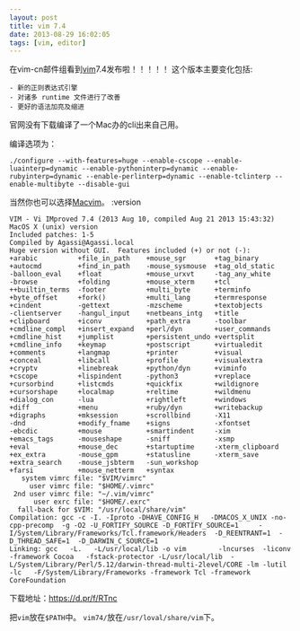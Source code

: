 ```yaml
---
layout: post
title: vim 7.4
date: 2013-08-29 16:02:05
tags: [vim, editor]
---
```


在vim-cn邮件组看到[vim][vim]7.4发布啦！！！！！
这个版本主要变化包括:

    - 新的正则表达式引擎
    - 对诸多 runtime 文件进行了改善
    - 更好的语法加亮及缩进

官网没有下载编译了一个Mac办的cli出来自己用。

<!-- more -->

编译选项为：

    ./configure --with-features=huge --enable-cscope --enable-luainterp=dynamic --enable-pythoninterp=dynamic --enable-rubyinterp=dynamic --enable-perlinterp=dynamic --enable-tclinterp --enable-multibyte --disable-gui



当然你也可以选择[Macvim][macvim]。
:version

    VIM - Vi IMproved 7.4 (2013 Aug 10, compiled Aug 21 2013 15:43:32)
    MacOS X (unix) version
    Included patches: 1-5
    Compiled by Agassi@Agassi.local
    Huge version without GUI.  Features included (+) or not (-):
    +arabic          +file_in_path    +mouse_sgr       +tag_binary
    +autocmd         +find_in_path    -mouse_sysmouse  +tag_old_static
    -balloon_eval    +float           +mouse_urxvt     -tag_any_white
    -browse          +folding         +mouse_xterm     +tcl
    ++builtin_terms  -footer          +multi_byte      +terminfo
    +byte_offset     +fork()          +multi_lang      +termresponse
    +cindent         -gettext         -mzscheme        +textobjects
    -clientserver    -hangul_input    +netbeans_intg   +title
    +clipboard       +iconv           +path_extra      -toolbar
    +cmdline_compl   +insert_expand   +perl/dyn        +user_commands
    +cmdline_hist    +jumplist        +persistent_undo +vertsplit
    +cmdline_info    +keymap          +postscript      +virtualedit
    +comments        +langmap         +printer         +visual
    +conceal         +libcall         +profile         +visualextra
    +cryptv          +linebreak       +python/dyn      +viminfo
    +cscope          +lispindent      -python3         +vreplace
    +cursorbind      +listcmds        +quickfix        +wildignore
    +cursorshape     +localmap        +reltime         +wildmenu
    +dialog_con      -lua             +rightleft       +windows
    +diff            +menu            +ruby/dyn        +writebackup
    +digraphs        +mksession       +scrollbind      -X11
    -dnd             +modify_fname    +signs           -xfontset
    -ebcdic          +mouse           +smartindent     -xim
    +emacs_tags      -mouseshape      -sniff           -xsmp
    +eval            +mouse_dec       +startuptime     -xterm_clipboard
    +ex_extra        -mouse_gpm       +statusline      -xterm_save
    +extra_search    -mouse_jsbterm   -sun_workshop
    +farsi           +mouse_netterm   +syntax
       system vimrc file: "$VIM/vimrc"
         user vimrc file: "$HOME/.vimrc"
     2nd user vimrc file: "~/.vim/vimrc"
          user exrc file: "$HOME/.exrc"
      fall-back for $VIM: "/usr/local/share/vim"
    Compilation: gcc -c -I. -Iproto -DHAVE_CONFIG_H   -DMACOS_X_UNIX -no-cpp-precomp  -g -O2 -U_FORTIFY_SOURCE -D_FORTIFY_SOURCE=1     -I/System/Library/Frameworks/Tcl.framework/Headers  -D_REENTRANT=1  -D_THREAD_SAFE=1  -D_DARWIN_C_SOURCE=1
    Linking: gcc   -L.   -L/usr/local/lib -o vim        -lncurses  -liconv -framework Cocoa   -fstack-protector -L/usr/local/lib  -L/System/Library/Perl/5.12/darwin-thread-multi-2level/CORE -lm -lutil -lc   -F/System/Library/Frameworks -framework Tcl -framework CoreFoundation

下载地址：https://d.pr/f/RTnc

把`vim`放在`$PATH`中。
`vim74/`放在`/usr/loval/share/vim`下。

[vim]: https://www.vim.org
[macvim]: https://code.google.com/p/macvim/